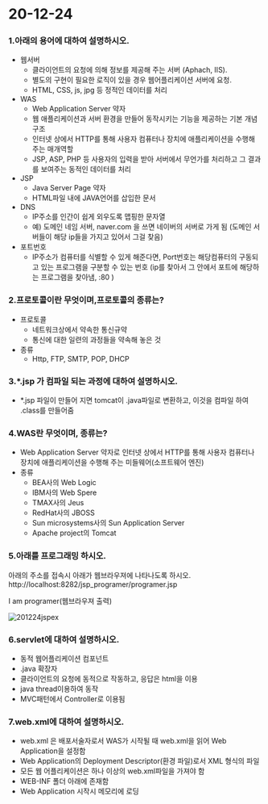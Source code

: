 # 20-12-24

### 1.아래의 용어에 대하여 설명하시오.
- 웹서버
  - 클라이언트의 요청에 의해 정보를 제공해 주는 서버 (Aphach, IIS). 
  - 별도의 구현이 필요한 로직이 있을 경우 웹어플리케이션 서버에 요청.
  - HTML, CSS, js, jpg 등 정적인 데이터를 처리
- WAS
  - Web Application Server 약자
  - 웹 애플리케이션과 서버 환경을 만들어 동작시키는 기능을 제공하는 기본 개념 구조
  - 인터넷 상에서 HTTP를 통해 사용자 컴퓨터나 장치에 애플리케이션을 수행해 주는 매개역할
  - JSP, ASP, PHP 등 사용자의 입력을 받아 서버에서 무언가를 처리하고 그 결과를 보여주는 동적인 데이터를 처리
- JSP
  - Java Server Page 약자
  -  HTML파일 내에 JAVA언어를 삽입한 문서
- DNS
  - IP주소를 인간이 쉽게 외우도록 맵핑한 문자열
  - 예) 도메인 네임 서버, naver.com 을 쓰면 네이버의 서버로 가게 됨 (도메인 서버들이 해당 ip들을 가지고 있어서 그걸 찾음)
- 포트번호
  - IP주소가 컴퓨터를 식별할 수 있게 해준다면, Port번호는 해당컴퓨터의 구동되고 있는 프로그램을 구분할 수 있는 번호 (ip를 찾아서 그 안에서 포트에 해당하는 프로그램을 찾아냄, :80 )





### 2.프로토콜이란 무엇이며,프로토콜의 종류는?

- 프로토콜
  - 네트워크상에서 약속한 통신규약 
  - 통신에 대한 일련의 과정들을 약속해 놓은 것
- 종류
  - Http, FTP, SMTP, POP, DHCP







### 3.*.jsp 가 컴파일 되는 과정에 대하여 설명하시오.

- *.jsp 파일이 만들어 지면 tomcat이 .java파일로 변환하고, 이것을 컴파일 하여 .class를 만들어줌

### 4.WAS란 무엇이며, 종류는?

- Web Application Server 약자로 인터넷 상에서 HTTP를 통해 사용자 컴퓨터나 장치에 애플리케이션을 수행해 주는 미들웨어(소프트웨어 엔진)
- 종류
  - BEA사의 Web Logic
  - IBM사의 Web Spere
  - TMAX사의 Jeus
  - RedHat사의  JBOSS
  - Sun microsystems사의 Sun Application Server
  - Apache project의 Tomcat





### 5.아래를 프로그래밍 하시오.

아래의 주소를 접속시 아래가 웹브라우져에 나타나도록 하시오.
http://localhost:8282/jsp_programer/programer.jsp

I am programer(웹브라우져 출력)

![201224jspex](https://postfiles.pstatic.net/MjAyMDEyMjRfNzUg/MDAxNjA4Nzk4MjgwNDIy.KgPtVXxBqbU2oIKHWQj5j2OL6ShNxMDvEgXojJLFCCEg.IIYdfahMrOQumN3lkmxiL2Alwo1uVqnsxt0rhx7e-s8g.PNG.o_oax/image.png?type=w966)

### 6.servlet에 대하여 설명하시오.

- 동적 웹어플리케이션 컴포넌트
- .java 확장자
- 클라이언트의 요청에 동적으로 작동하고, 응답은 html을 이용
- java thread이용하여 동작
- MVC패턴에서 Controller로 이용됨

### 7.web.xml에 대하여 설명하시오.

- web.xml 은 배포서술자로서 WAS가 시작될 때 web.xml을 읽어 Web Application을 설정함
- Web Application의 Deployment Descriptor(환경 파일)로서 XML 형식의 파일
- 모든 웹 어플리케이션은 하나 이상의 web.xml파일을 가져야 함
- WEB-INF 폴더 아래에 존재함
- Web Application 시작시 메모리에 로딩

